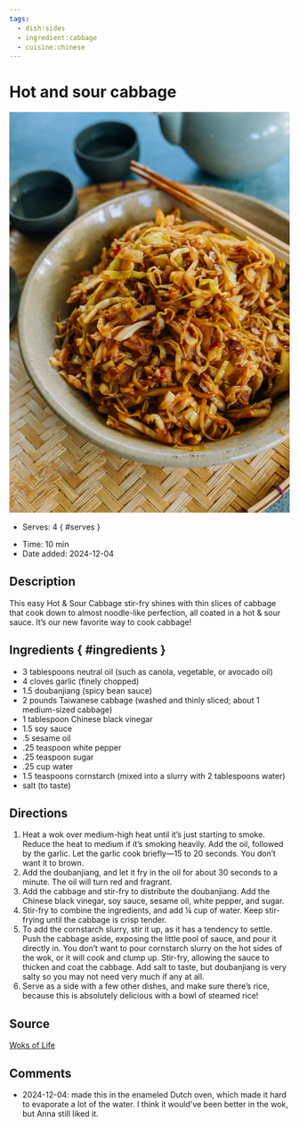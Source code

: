 ```yaml
---
tags:
  - dish:sides
  - ingredient:cabbage
  - cuisine:chinese
---
```

<!-- Tags can have colon, but no space around it -->

# Hot and sour cabbage

![Recipe picture](../images/hot-sour-cabbage-13-1078x1536.jpg)

<!-- Serves has to be a single number, no dashes, but text is allowed after the
number (e.g., 24 cookies) -->
- Serves: 4
{ #serves }
<!-- Time is not parsed, so anything can be input here, and additional
values can be added (e.g., "active time", "cooking time", etc) -->
- Time: 10 min
- Date added: 2024-12-04

## Description
This easy Hot & Sour Cabbage stir-fry shines with thin slices of cabbage that cook down to almost noodle-like perfection, all coated in a hot & sour sauce. It’s our new favorite way to cook cabbage!

## Ingredients { #ingredients }

<!-- Decimals are allowed, fractions are not. For ranges, use only a single dash
and no spaces between the numbers. -->
- 3 tablespoons neutral oil (such as canola, vegetable, or avocado oil)
- 4 cloves garlic (finely chopped)
- 1.5 doubanjiang (spicy bean sauce)
- 2 pounds Taiwanese cabbage (washed and thinly sliced; about 1 medium-sized cabbage)
- 1 tablespoon Chinese black vinegar
- 1.5 soy sauce
- .5 sesame oil
- .25 teaspoon white pepper
- .25 teaspoon sugar
- .25 cup water
- 1.5 teaspoons cornstarch (mixed into a slurry with 2 tablespoons water)
- salt (to taste) 

## Directions

<!-- If you have a direction that refers to a number of some ingredient, wrap
the number in asterisks and add `{.ingredient-num}` afterwards. For example,
write `Add 2 Tbsp oil to pan` as `Add *2*{.ingredient-num} to pan`. This allows
us to properly change the number when changing the serves value. -->
1. Heat a wok over medium-high heat until it’s just starting to smoke. Reduce the heat to medium if it’s smoking heavily. Add the oil, followed by the garlic. Let the garlic cook briefly—15 to 20 seconds. You don’t want it to brown.
2. Add the doubanjiang, and let it fry in the oil for about 30 seconds to a minute. The oil will turn red and fragrant.
3. Add the cabbage and stir-fry to distribute the doubanjiang. Add the Chinese black vinegar, soy sauce, sesame oil, white pepper, and sugar.
4. Stir-fry to combine the ingredients, and add ¼ cup of water. Keep stir-frying until the cabbage is crisp tender.
5. To add the cornstarch slurry, stir it up, as it has a tendency to settle. Push the cabbage aside, exposing the little pool of sauce, and pour it directly in. You don’t want to pour cornstarch slurry on the hot sides of the wok, or it will cook and clump up. Stir-fry, allowing the sauce to thicken and coat the cabbage. Add salt to taste, but doubanjiang is very salty so you may not need very much if any at all.
6. Serve as a side with a few other dishes, and make sure there’s rice, because this is absolutely delicious with a bowl of steamed rice!

## Source

[Woks of Life](https://thewoksoflife.com/hot-sour-cabbage/)

## Comments

- 2024-12-04: made this in the enameled Dutch oven, which made it hard to evaporate a lot of the water. I think it would've been better in the wok, but Anna still liked it.
